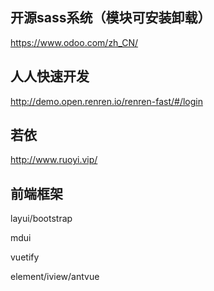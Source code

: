 <!--
 * @Description:   
 * @Author: YangJianFei
 * @Date: 2023-03-02 14:11:55
 * @LastEditTime: 2023-04-20 17:07:15
 * @LastEditors: YangJianFei
 * @FilePath: \notes\src\page\developSource\项目资源.md
-->
## 开源sass系统（模块可安装卸载）
https://www.odoo.com/zh_CN/

## 人人快速开发
http://demo.open.renren.io/renren-fast/#/login

## 若依
http://www.ruoyi.vip/

## 前端框架
layui/bootstrap

mdui

vuetify

element/iview/antvue
